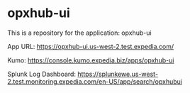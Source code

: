 # opxhub-ui
This is a repository for the application: opxhub-ui

App URL: https://opxhub-ui.us-west-2.test.expedia.com/

Kumo: https://console.kumo.expedia.biz/apps/opxhub-ui

Splunk Log Dashboard: https://splunkewe.us-west-2.test.monitoring.expedia.com/en-US/app/search/opxhubui
